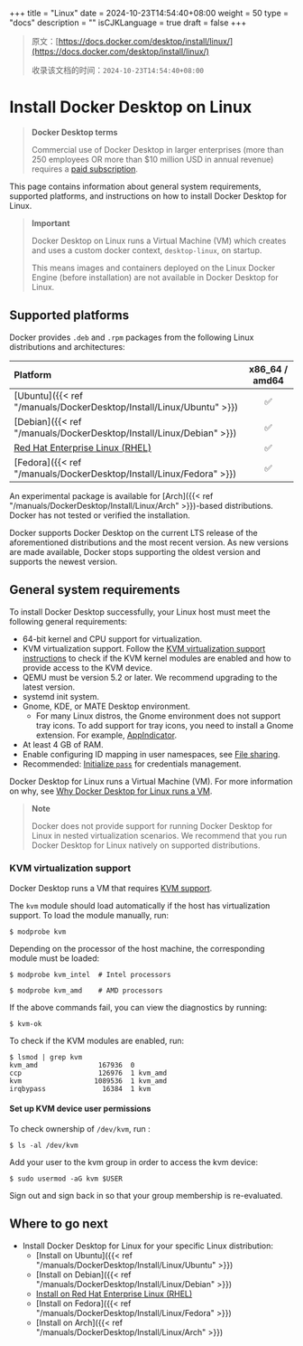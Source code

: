 +++
title = "Linux"
date = 2024-10-23T14:54:40+08:00
weight = 50
type = "docs"
description = ""
isCJKLanguage = true
draft = false
+++

> 原文：[https://docs.docker.com/desktop/install/linux/](https://docs.docker.com/desktop/install/linux/)
>
> 收录该文档的时间：`2024-10-23T14:54:40+08:00`

# Install Docker Desktop on Linux

> **Docker Desktop terms**
>
> Commercial use of Docker Desktop in larger enterprises (more than 250 employees OR more than $10 million USD in annual revenue) requires a [paid subscription](https://www.docker.com/pricing/).

This page contains information about general system requirements, supported platforms, and instructions on how to install Docker Desktop for Linux.

> **Important**
>
> 
>
> Docker Desktop on Linux runs a Virtual Machine (VM) which creates and uses a custom docker context, `desktop-linux`, on startup.
>
> This means images and containers deployed on the Linux Docker Engine (before installation) are not available in Docker Desktop for Linux.

## Supported platforms

Docker provides `.deb` and `.rpm` packages from the following Linux distributions and architectures:

| Platform                                                     | x86_64 / amd64 |
| :----------------------------------------------------------- | :------------: |
| [Ubuntu]({{< ref "/manuals/DockerDesktop/Install/Linux/Ubuntu" >}}) |       ✅        |
| [Debian]({{< ref "/manuals/DockerDesktop/Install/Linux/Debian" >}}) |       ✅        |
| [Red Hat Enterprise Linux (RHEL)](https://docs.docker.com/desktop/install/linux/rhel/) |       ✅        |
| [Fedora]({{< ref "/manuals/DockerDesktop/Install/Linux/Fedora" >}}) |       ✅        |

An experimental package is available for [Arch]({{< ref "/manuals/DockerDesktop/Install/Linux/Arch" >}})-based distributions. Docker has not tested or verified the installation.

Docker supports Docker Desktop on the current LTS release of the aforementioned distributions and the most recent version. As new versions are made available, Docker stops supporting the oldest version and supports the newest version.

## General system requirements

To install Docker Desktop successfully, your Linux host must meet the following general requirements:

- 64-bit kernel and CPU support for virtualization.
- KVM virtualization support. Follow the [KVM virtualization support instructions](https://docs.docker.com/desktop/install/linux/#kvm-virtualization-support) to check if the KVM kernel modules are enabled and how to provide access to the KVM device.
- QEMU must be version 5.2 or later. We recommend upgrading to the latest version.
- systemd init system.
- Gnome, KDE, or MATE Desktop environment.
  - For many Linux distros, the Gnome environment does not support tray icons. To add support for tray icons, you need to install a Gnome extension. For example, [AppIndicator](https://extensions.gnome.org/extension/615/appindicator-support/).
- At least 4 GB of RAM.
- Enable configuring ID mapping in user namespaces, see [File sharing](https://docs.docker.com/desktop/faqs/linuxfaqs/#how-do-i-enable-file-sharing).
- Recommended: [Initialize `pass`](https://docs.docker.com/desktop/get-started/#credentials-management-for-linux-users) for credentials management.

Docker Desktop for Linux runs a Virtual Machine (VM). For more information on why, see [Why Docker Desktop for Linux runs a VM](https://docs.docker.com/desktop/faqs/linuxfaqs/#why-does-docker-desktop-for-linux-run-a-vm).

> **Note**
>
> 
>
> Docker does not provide support for running Docker Desktop for Linux in nested virtualization scenarios. We recommend that you run Docker Desktop for Linux natively on supported distributions.

### KVM virtualization support

Docker Desktop runs a VM that requires [KVM support](https://www.linux-kvm.org/).

The `kvm` module should load automatically if the host has virtualization support. To load the module manually, run:



```console
$ modprobe kvm
```

Depending on the processor of the host machine, the corresponding module must be loaded:



```console
$ modprobe kvm_intel  # Intel processors

$ modprobe kvm_amd    # AMD processors
```

If the above commands fail, you can view the diagnostics by running:



```console
$ kvm-ok
```

To check if the KVM modules are enabled, run:



```console
$ lsmod | grep kvm
kvm_amd               167936  0
ccp                   126976  1 kvm_amd
kvm                  1089536  1 kvm_amd
irqbypass              16384  1 kvm
```

#### Set up KVM device user permissions

To check ownership of `/dev/kvm`, run :



```console
$ ls -al /dev/kvm
```

Add your user to the kvm group in order to access the kvm device:



```console
$ sudo usermod -aG kvm $USER
```

Sign out and sign back in so that your group membership is re-evaluated.

## Where to go next

- Install Docker Desktop for Linux for your specific Linux distribution:
  - [Install on Ubuntu]({{< ref "/manuals/DockerDesktop/Install/Linux/Ubuntu" >}})
  - [Install on Debian]({{< ref "/manuals/DockerDesktop/Install/Linux/Debian" >}})
  - [Install on Red Hat Enterprise Linux (RHEL)](https://docs.docker.com/desktop/install/linux/rhel/)
  - [Install on Fedora]({{< ref "/manuals/DockerDesktop/Install/Linux/Fedora" >}})
  - [Install on Arch]({{< ref "/manuals/DockerDesktop/Install/Linux/Arch" >}})
